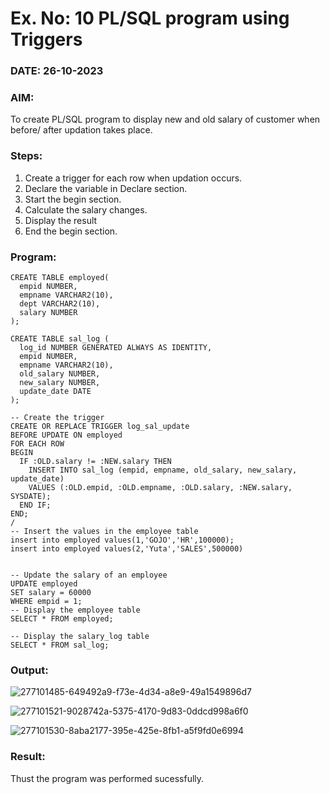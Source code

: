# Ex. No: 10 PL/SQL program using Triggers 
### DATE: 26-10-2023
### AIM: 
To create PL/SQL program to display new and old salary of customer when before/ after updation takes place. 

### Steps:
1. Create a trigger for each row when updation occurs.
2. Declare the variable in Declare section.
3. Start the begin section.
4. Calculate the salary changes.
5. Display the result 
6. End the begin section.

### Program:
```
CREATE TABLE employed(
  empid NUMBER,
  empname VARCHAR2(10),
  dept VARCHAR2(10),
  salary NUMBER
);

CREATE TABLE sal_log (
  log_id NUMBER GENERATED ALWAYS AS IDENTITY,
  empid NUMBER,
  empname VARCHAR2(10),
  old_salary NUMBER,
  new_salary NUMBER,
  update_date DATE
);
```

```
-- Create the trigger
CREATE OR REPLACE TRIGGER log_sal_update
BEFORE UPDATE ON employed
FOR EACH ROW
BEGIN
  IF :OLD.salary != :NEW.salary THEN
    INSERT INTO sal_log (empid, empname, old_salary, new_salary, update_date)
    VALUES (:OLD.empid, :OLD.empname, :OLD.salary, :NEW.salary, SYSDATE);
  END IF;
END;
/
-- Insert the values in the employee table
insert into employed values(1,'GOJO','HR',100000);
insert into employed values(2,'Yuta','SALES',500000)


-- Update the salary of an employee
UPDATE employed
SET salary = 60000
WHERE empid = 1;
-- Display the employee table
SELECT * FROM employed;

-- Display the salary_log table
SELECT * FROM sal_log;
```
### Output:
![277101485-649492a9-f73e-4d34-a8e9-49a1549896d7](https://github.com/sujithrabkn/DBMS/assets/119477857/edb1e993-7a2d-4e9a-b3f2-047415a27dc4)

![277101521-9028742a-5375-4170-9d83-0ddcd998a6f0](https://github.com/sujithrabkn/DBMS/assets/119477857/f115912e-41d6-4243-b133-1683283dab2e)

![277101530-8aba2177-395e-425e-8fb1-a5f9fd0e6994](https://github.com/sujithrabkn/DBMS/assets/119477857/de91fa7e-08be-42ab-b3f4-862c66eb6cc9)

### Result:
Thust the program was performed sucessfully.
